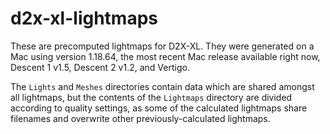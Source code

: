 # d2x-xl-lightmaps
These are precomputed lightmaps for D2X-XL.  They were generated on a Mac using version 1.18.64, the most recent Mac release available right now, Descent 1 v1.5, Descent 2 v1.2, and Vertigo.

The `Lights` and `Meshes` directories contain data which are shared amongst all lightmaps, but the contents of the `Lightmaps` directory are divided according to quality settings, as some of the calculated lightmaps share filenames and overwrite other previously-calculated lightmaps.
